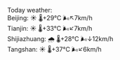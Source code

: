 Today weather:  
Beijing: ☀️   🌡️+29°C 🌬️↖7km/h  
Tianjin: ☀️   🌡️+33°C 🌬️↙7km/h  
Shijiazhuang: 🌧   🌡️+28°C 🌬️↓12km/h  
Tangshan: ☀️   🌡️+37°C 🌬️↙6km/h  
